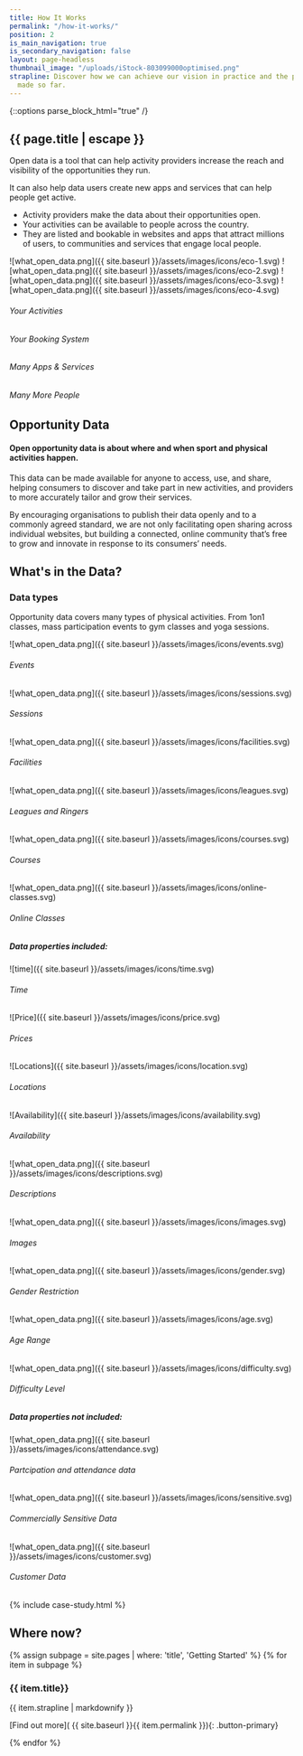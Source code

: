 ```yaml
---
title: How It Works
permalink: "/how-it-works/"
position: 2
is_main_navigation: true
is_secondary_navigation: false
layout: page-headless
thumbnail_image: "/uploads/iStock-803099000optimised.png"
strapline: Discover how we can achieve our vision in practice and the progress we’ve
  made so far.
---
```


{::options parse_block_html="true" /}


<!--  ---------------->
<!-- HERO BLOCK -->
<!--  ---------------->


<article class="how-work-hero">
<div class="inner">


# {{ page.title | escape }}

Open data is a tool that can help activity providers increase the reach and visibility of the opportunities they run.

It can also help data users create new apps and services that can help people get active.

* Activity providers make the data about their opportunities open.
* Your activities can be available to people across the country.
* They are listed and bookable in websites and apps that attract millions of users, to communities and services that engage local people.

</div>
<div class="inner">

<div class="diagram">

![what_open_data.png]({{ site.baseurl }}/assets/images/icons/eco-1.svg)
![what_open_data.png]({{ site.baseurl }}/assets/images/icons/eco-2.svg)
![what_open_data.png]({{ site.baseurl }}/assets/images/icons/eco-3.svg)
![what_open_data.png]({{ site.baseurl }}/assets/images/icons/eco-4.svg)


</div>
<div class="diagram-caption">

###### Your Activities

###### Your Booking System

###### Many Apps & Services

###### Many More People


</div>

</div>

</article>


<article class="title-row invert">
<h2 class="sub-heading-two">Opportunity Data</h2>
<div class="one">

#### Open opportunity data is about where and when sport and physical activities happen.
This data can be made available for anyone to access, use, and share, helping consumers to discover and take part in new activities, and providers to more accurately tailor and grow their services.

By encouraging organisations to publish their data openly and to a commonly agreed standard, we are not only facilitating open sharing across individual websites, but building a connected, online community that’s free to grow and innovate in response to its consumers’ needs.

</div>

</article>



<!--  ---------------->
<!-- WHAT IS OPPORTUNITY DATA -->
<!--  ---------------->
<article class="what-data title-row">
<h2 class="sub-heading-two">What's in the Data?</h2>
<div class="one types">

<div class="title">

### Data types
Opportunity data covers many types of physical activities. From 1on1 classes, mass participation events to gym classes and yoga sessions.

</div>

<div class="types-inner">
<div>

![what_open_data.png]({{ site.baseurl }}/assets/images/icons/events.svg)
###### Events

</div>
<div>

![what_open_data.png]({{ site.baseurl }}/assets/images/icons/sessions.svg)
###### Sessions

</div>
<div>

![what_open_data.png]({{ site.baseurl }}/assets/images/icons/facilities.svg)
###### Facilities

</div>
<div>

![what_open_data.png]({{ site.baseurl }}/assets/images/icons/leagues.svg)
###### Leagues and Ringers

</div>
<div>

![what_open_data.png]({{ site.baseurl }}/assets/images/icons/courses.svg)
###### Courses

</div>
<div>

![what_open_data.png]({{ site.baseurl }}/assets/images/icons/online-classes.svg)
###### Online Classes

</div>
</div>


</div>

<div class="one properties">

<div class="title">

##### Data properties included:

</div>

<div class="properties-inner">
<div>

![time]({{ site.baseurl }}/assets/images/icons/time.svg)
###### Time

</div>
<div>

![Price]({{ site.baseurl }}/assets/images/icons/price.svg)
###### Prices

</div>
<div>

![Locations]({{ site.baseurl }}/assets/images/icons/location.svg)
###### Locations

</div>
<div>

![Availability]({{ site.baseurl }}/assets/images/icons/availability.svg)
###### Availability

</div>
<div>

![what_open_data.png]({{ site.baseurl }}/assets/images/icons/descriptions.svg)
###### Descriptions

</div>
<div>

![what_open_data.png]({{ site.baseurl }}/assets/images/icons/images.svg)
###### Images

</div>
<div>

![what_open_data.png]({{ site.baseurl }}/assets/images/icons/gender.svg)
###### Gender Restriction

</div>
<div>

![what_open_data.png]({{ site.baseurl }}/assets/images/icons/age.svg)
###### Age Range

</div>
<div>

![what_open_data.png]({{ site.baseurl }}/assets/images/icons/difficulty.svg)
###### Difficulty Level

</div>
</div>


</div>

<div class="one not-included">

<div class="title">

##### Data properties not included:

</div>

<div class="not-included-inner">
<div>

![what_open_data.png]({{ site.baseurl }}/assets/images/icons/attendance.svg)
###### Partcipation and attendance data

</div>
<div>

![what_open_data.png]({{ site.baseurl }}/assets/images/icons/sensitive.svg)
###### Commercially Sensitive Data

</div>
<div>

![what_open_data.png]({{ site.baseurl }}/assets/images/icons/customer.svg)
###### Customer Data

</div>

</div>
</div>
</article>


<!--  ---------------->
<!-- WHAT ARE THE BENEFITS -->
<!--  ---------------->
<!-- <article class="title-row"> -->
<!-- <h2 class="sub-heading-two">What are the benefits?</h2> -->
<!-- <div class="one subgrid"> -->
<!-- <div class="three "> -->


<!-- #### Sport and Physical Activity Providers -->

<!-- * With open data publishing, your services and events can be shared everywhere, from high-traffic apps to community-driven pages. -->
<!-- * Improve data skills and understanding within your organisation and harness technology to benefit your business. -->
<!-- * Drive innovation, and collaborate with OpenActive to revolutionise the sector. -->

<!-- </div> -->
<!-- <div class="three"> -->

<!-- #### Data Users and Developers -->

<!-- * Harness open and accessible data from across the sport and physical sector. -->
<!-- * Use data to help develop new products and enhance existing services to get people more active. -->
<!-- * Be at the cutting edge of shaping consistent data standards and growing engagement with data publishers. -->

<!-- </div> -->

<!-- <div class="three"> -->

<!-- #### Influential Organisations -->

<!-- * Build engagement in sport and physical activities by improving the reach and visibility of services nationwide. -->
<!-- * Support new members of OpenActive by showing them how publishing open data can help them improve and grow their activities. -->
<!-- * Improve data skills and understanding within your organisation and harness technology to benefit your business. -->
<!-- * Provide members with the opportunity to join our community and shape the initiative. -->


<!-- </div> -->
<!-- </div> -->
<!-- </article> -->

<!--  ---------------->
<!-- CASE STUDIES BLOCK -->
<!--  ---------------->
<article class="title-row">
{% include case-study.html %}
</article>

<!--  ---------------->
<!-- GETTING STARTED TO ACTION -->
<!--  ---------------->
<article class="call_to_action--full-width">
<h2 class="sub-heading-two">Where now?</h2>
<div class="one">

{% assign subpage = site.pages | where: 'title', 'Getting Started' %}
{% for item in subpage %}
### {{ item.title}}
{{ item.strapline | markdownify }}

[Find out more]( {{ site.baseurl }}{{ item.permalink }}){: .button-primary}

</div>
<figure>
<div class="mask"></div>
<div class="image" style="background: url({{ site.baseurl }}{{ item.thumbnail_image }})center center / cover no-repeat;"></div>
</figure>
{% endfor %}
</article>
